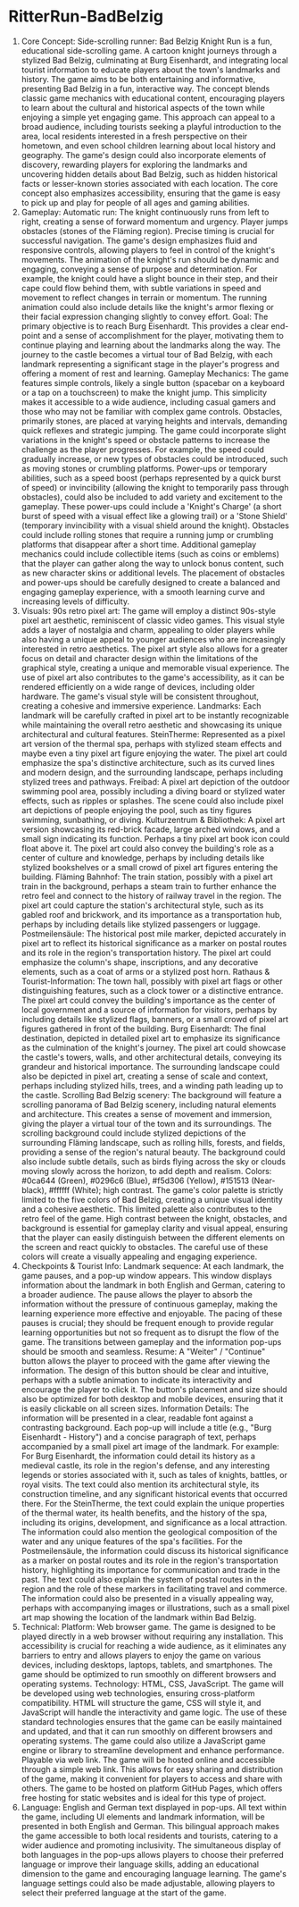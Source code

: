 # RitterRun-BadBelzig

1. Core Concept:
Side-scrolling runner: Bad Belzig Knight Run is a fun, educational side-scrolling game. A cartoon knight journeys through a stylized Bad Belzig, culminating at Burg Eisenhardt, and integrating local tourist information to educate players about the town's landmarks and history. The game aims to be both entertaining and informative, presenting Bad Belzig in a fun, interactive way. The concept blends classic game mechanics with educational content, encouraging players to learn about the cultural and historical aspects of the town while enjoying a simple yet engaging game. This approach can appeal to a broad audience, including tourists seeking a playful introduction to the area, local residents interested in a fresh perspective on their hometown, and even school children learning about local history and geography. The game's design could also incorporate elements of discovery, rewarding players for exploring the landmarks and uncovering hidden details about Bad Belzig, such as hidden historical facts or lesser-known stories associated with each location. The core concept also emphasizes accessibility, ensuring that the game is easy to pick up and play for people of all ages and gaming abilities.
2. Gameplay:
Automatic run: The knight continuously runs from left to right, creating a sense of forward momentum and urgency. Player jumps obstacles (stones of the Fläming region). Precise timing is crucial for successful navigation. The game's design emphasizes fluid and responsive controls, allowing players to feel in control of the knight's movements. The animation of the knight's run should be dynamic and engaging, conveying a sense of purpose and determination. For example, the knight could have a slight bounce in their step, and their cape could flow behind them, with subtle variations in speed and movement to reflect changes in terrain or momentum. The running animation could also include details like the knight's armor flexing or their facial expression changing slightly to convey effort.
Goal: The primary objective is to reach Burg Eisenhardt. This provides a clear end-point and a sense of accomplishment for the player, motivating them to continue playing and learning about the landmarks along the way. The journey to the castle becomes a virtual tour of Bad Belzig, with each landmark representing a significant stage in the player's progress and offering a moment of rest and learning.
Gameplay Mechanics: The game features simple controls, likely a single button (spacebar on a keyboard or a tap on a touchscreen) to make the knight jump. This simplicity makes it accessible to a wide audience, including casual gamers and those who may not be familiar with complex game controls. Obstacles, primarily stones, are placed at varying heights and intervals, demanding quick reflexes and strategic jumping. The game could incorporate slight variations in the knight's speed or obstacle patterns to increase the challenge as the player progresses. For example, the speed could gradually increase, or new types of obstacles could be introduced, such as moving stones or crumbling platforms. Power-ups or temporary abilities, such as a speed boost (perhaps represented by a quick burst of speed) or invincibility (allowing the knight to temporarily pass through obstacles), could also be included to add variety and excitement to the gameplay. These power-ups could include a 'Knight's Charge' (a short burst of speed with a visual effect like a glowing trail) or a 'Stone Shield' (temporary invincibility with a visual shield around the knight). Obstacles could include rolling stones that require a running jump or crumbling platforms that disappear after a short time. Additional gameplay mechanics could include collectible items (such as coins or emblems) that the player can gather along the way to unlock bonus content, such as new character skins or additional levels. The placement of obstacles and power-ups should be carefully designed to create a balanced and engaging gameplay experience, with a smooth learning curve and increasing levels of difficulty.
3. Visuals:
90s retro pixel art: The game will employ a distinct 90s-style pixel art aesthetic, reminiscent of classic video games. This visual style adds a layer of nostalgia and charm, appealing to older players while also having a unique appeal to younger audiences who are increasingly interested in retro aesthetics. The pixel art style also allows for a greater focus on detail and character design within the limitations of the graphical style, creating a unique and memorable visual experience. The use of pixel art also contributes to the game's accessibility, as it can be rendered efficiently on a wide range of devices, including older hardware. The game's visual style will be consistent throughout, creating a cohesive and immersive experience.
Landmarks: Each landmark will be carefully crafted in pixel art to be instantly recognizable while maintaining the overall retro aesthetic and showcasing its unique architectural and cultural features.
SteinTherme: Represented as a pixel art version of the thermal spa, perhaps with stylized steam effects and maybe even a tiny pixel art figure enjoying the water. The pixel art could emphasize the spa's distinctive architecture, such as its curved lines and modern design, and the surrounding landscape, perhaps including stylized trees and pathways.
Freibad: A pixel art depiction of the outdoor swimming pool area, possibly including a diving board or stylized water effects, such as ripples or splashes. The scene could also include pixel art depictions of people enjoying the pool, such as tiny figures swimming, sunbathing, or diving.
Kulturzentrum & Bibliothek: A pixel art version showcasing its red-brick facade, large arched windows, and a small sign indicating its function. Perhaps a tiny pixel art book icon could float above it. The pixel art could also convey the building's role as a center of culture and knowledge, perhaps by including details like stylized bookshelves or a small crowd of pixel art figures entering the building.
Fläming Bahnhof: The train station, possibly with a pixel art train in the background, perhaps a steam train to further enhance the retro feel and connect to the history of railway travel in the region. The pixel art could capture the station's architectural style, such as its gabled roof and brickwork, and its importance as a transportation hub, perhaps by including details like stylized passengers or luggage.
Postmeilensäule: The historical post mile marker, depicted accurately in pixel art to reflect its historical significance as a marker on postal routes and its role in the region's transportation history. The pixel art could emphasize the column's shape, inscriptions, and any decorative elements, such as a coat of arms or a stylized post horn.
Rathaus & Tourist-Information: The town hall, possibly with pixel art flags or other distinguishing features, such as a clock tower or a distinctive entrance. The pixel art could convey the building's importance as the center of local government and a source of information for visitors, perhaps by including details like stylized flags, banners, or a small crowd of pixel art figures gathered in front of the building.
Burg Eisenhardt: The final destination, depicted in detailed pixel art to emphasize its significance as the culmination of the knight's journey. The pixel art could showcase the castle's towers, walls, and other architectural details, conveying its grandeur and historical importance. The surrounding landscape could also be depicted in pixel art, creating a sense of scale and context, perhaps including stylized hills, trees, and a winding path leading up to the castle.
Scrolling Bad Belzig scenery: The background will feature a scrolling panorama of Bad Belzig scenery, including natural elements and architecture. This creates a sense of movement and immersion, giving the player a virtual tour of the town and its surroundings. The scrolling background could include stylized depictions of the surrounding Fläming landscape, such as rolling hills, forests, and fields, providing a sense of the region's natural beauty. The background could also include subtle details, such as birds flying across the sky or clouds moving slowly across the horizon, to add depth and realism.
Colors: #0ca644 (Green), #0296c6 (Blue), #f5d306 (Yellow), #151513 (Near-black), #ffffff (White); high contrast. The game's color palette is strictly limited to the five colors of Bad Belzig, creating a unique visual identity and a cohesive aesthetic. This limited palette also contributes to the retro feel of the game. High contrast between the knight, obstacles, and background is essential for gameplay clarity and visual appeal, ensuring that the player can easily distinguish between the different elements on the screen and react quickly to obstacles. The careful use of these colors will create a visually appealing and engaging experience.
4. Checkpoints & Tourist Info:
Landmark sequence: At each landmark, the game pauses, and a pop-up window appears. This window displays information about the landmark in both English and German, catering to a broader audience. The pause allows the player to absorb the information without the pressure of continuous gameplay, making the learning experience more effective and enjoyable. The pacing of these pauses is crucial; they should be frequent enough to provide regular learning opportunities but not so frequent as to disrupt the flow of the game. The transitions between gameplay and the information pop-ups should be smooth and seamless.
Resume: A "Weiter" / "Continue" button allows the player to proceed with the game after viewing the information. The design of this button should be clear and intuitive, perhaps with a subtle animation to indicate its interactivity and encourage the player to click it. The button's placement and size should also be optimized for both desktop and mobile devices, ensuring that it is easily clickable on all screen sizes.
Information Details: The information will be presented in a clear, readable font against a contrasting background. Each pop-up will include a title (e.g., "Burg Eisenhardt - History") and a concise paragraph of text, perhaps accompanied by a small pixel art image of the landmark. For example:
For Burg Eisenhardt, the information could detail its history as a medieval castle, its role in the region's defense, and any interesting legends or stories associated with it, such as tales of knights, battles, or royal visits. The text could also mention its architectural style, its construction timeline, and any significant historical events that occurred there.
For the SteinTherme, the text could explain the unique properties of the thermal water, its health benefits, and the history of the spa, including its origins, development, and significance as a local attraction. The information could also mention the geological composition of the water and any unique features of the spa's facilities.
For the Postmeilensäule, the information could discuss its historical significance as a marker on postal routes and its role in the region's transportation history, highlighting its importance for communication and trade in the past. The text could also explain the system of postal routes in the region and the role of these markers in facilitating travel and commerce.
The information could also be presented in a visually appealing way, perhaps with accompanying images or illustrations, such as a small pixel art map showing the location of the landmark within Bad Belzig.
5. Technical:
Platform: Web browser game. The game is designed to be played directly in a web browser without requiring any installation. This accessibility is crucial for reaching a wide audience, as it eliminates any barriers to entry and allows players to enjoy the game on various devices, including desktops, laptops, tablets, and smartphones. The game should be optimized to run smoothly on different browsers and operating systems.
Technology: HTML, CSS, JavaScript. The game will be developed using web technologies, ensuring cross-platform compatibility. HTML will structure the game, CSS will style it, and JavaScript will handle the interactivity and game logic. The use of these standard technologies ensures that the game can be easily maintained and updated, and that it can run smoothly on different browsers and operating systems. The game could also utilize a JavaScript game engine or library to streamline development and enhance performance.
Playable via web link. The game will be hosted online and accessible through a simple web link. This allows for easy sharing and distribution of the game, making it convenient for players to access and share with others. The game to be hosted on platform GitHub Pages, which offers free hosting for static websites and is ideal for this type of project.
6. Language:
English and German text displayed in pop-ups. All text within the game, including UI elements and landmark information, will be presented in both English and German. This bilingual approach makes the game accessible to both local residents and tourists, catering to a wider audience and promoting inclusivity. The simultaneous display of both languages in the pop-ups allows players to choose their preferred language or improve their language skills, adding an educational dimension to the game and encouraging language learning. The game's language settings could also be made adjustable, allowing players to select their preferred language at the start of the game.
